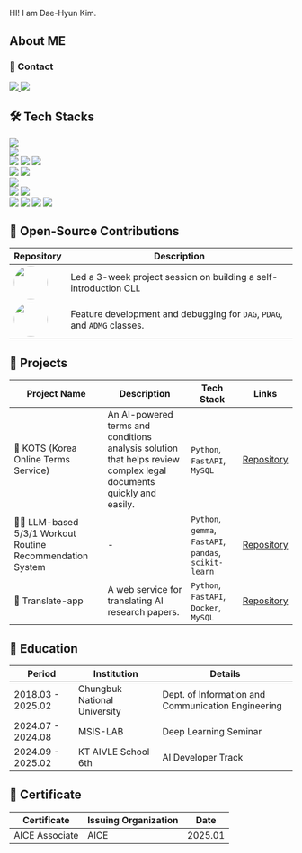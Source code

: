 HI! I am Dae-Hyun Kim. <br>

## About ME

### 📧 Contact
<a href="mailto:daehyun99@kakao.com">
    <img src="https://img.shields.io/badge/daehyun99@kakao.com-FEE500?style=for-the-badge&logo=maildotru&logoColor=black"/>
</a>
<a href="https://www.linkedin.com/in/daehyun-kim-5084b9333/" target="_blank">
    <img src="https://img.shields.io/badge/LinkedIn-0A66C2?style=for-the-badge&logo=linkedin&logoColor=white"/>
</a>

## 🛠 Tech Stacks

<img src="https://img.shields.io/badge/Python-3776AB?style=for-the-badge&logo=python&logoColor=white"/>
<br>
<img src="https://img.shields.io/badge/FastAPI-009688?style=for-the-badge&logo=fastapi&logoColor=white"/>
<br>
<img src="https://img.shields.io/badge/PyTorch-EE4C2C?style=for-the-badge&logo=pytorch&logoColor=white"/>
<img src="https://img.shields.io/badge/TensorFlow-FF6F00?style=for-the-badge&logo=tensorflow&logoColor=white"/>
<img src="https://img.shields.io/badge/Prompt%20Engineering-FF8C00?style=for-the-badge&logo=openai&logoColor=white"/>
<br>
<img src="https://img.shields.io/badge/Pandas-150458?style=for-the-badge&logo=pandas&logoColor=white"/>
<img src="https://img.shields.io/badge/Scikit--learn-F7931E?style=for-the-badge&logo=scikit-learn&logoColor=white"/>
<br>
<img src="https://img.shields.io/badge/Pytest-0A9EDC?style=for-the-badge&logo=pytest&logoColor=white"/>
<br>
<img src="https://img.shields.io/badge/Docker-2496ED?style=for-the-badge&logo=docker&logoColor=white"/>
<img src="https://img.shields.io/badge/MySQL-4479A1?style=for-the-badge&logo=mysql&logoColor=white"/>
<br>
<img src="https://img.shields.io/badge/Git-F05032?style=for-the-badge&logo=git&logoColor=white"/>
<img src="https://img.shields.io/badge/GitHub-181717?style=for-the-badge&logo=github&logoColor=white"/>
<img src="https://img.shields.io/badge/Notion-000000?style=for-the-badge&logo=notion&logoColor=white"/>
<img src="https://img.shields.io/badge/GitHub%20Wiki-0366D6?style=for-the-badge&logo=github&logoColor=white"/>



## 🤝 Open-Source Contributions
| Repository | Description |
| --- | --- |
| [<img src="https://github.com/hellopy-korea.png" width="60" height="60" style="border-radius:50%;">](https://github.com/HelloPy-Korea/CLIck-Me) | Led a 3-week project session on building a self-introduction CLI.|
| [<img src="https://github.com/pgmpy.png" width="60" height="60" style="border-radius:50%;">](https://github.com/pgmpy/pgmpy) | Feature development and debugging for `DAG`, `PDAG`, and `ADMG` classes. |

## 🚀 Projects
| Project Name | Description | Tech Stack | Links |
| --- | --- | --- | --- |
| 🧭 KOTS (Korea Online Terms Service) | An AI-powered terms and conditions analysis solution that helps review complex legal documents quickly and easily. | `Python`, `FastAPI`, `MySQL` | [Repository](https://github.com/TermCompass) |
| 🏋️‍♀️ LLM-based 5/3/1 Workout Routine Recommendation System | - | `Python`, `gemma`, `FastAPI`, `pandas`, `scikit-learn` | [Repository](https://github.com/daehyun99/LLM-531-Workout-Recommender) |
| 📝 Translate-app | A web service for translating AI research papers. | `Python`, `FastAPI`, `Docker`, `MySQL` | [Repository](https://github.com/daehyun99/Translate-app) |

## 🏫 Education
| Period | Institution | Details |
| --- | --- | --- |
| 2018.03 - 2025.02 | Chungbuk National University | Dept. of Information and Communication Engineering |
| 2024.07 - 2024.08 | MSIS-LAB | Deep Learning Seminar |
| 2024.09 - 2025.02 | KT AIVLE School 6th | AI Developer Track |

## 🏅 Certificate
| Certificate | Issuing Organization | Date |
| --- | --- | --- |
| AICE Associate | AICE | 2025.01 |
